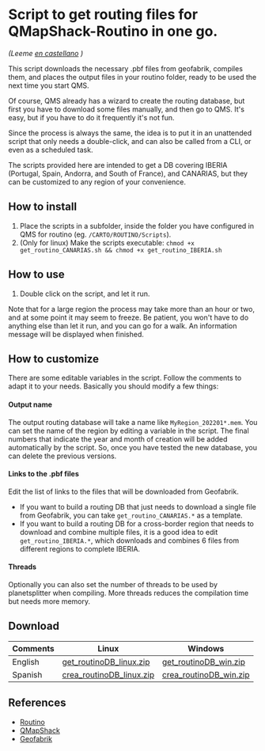 # Script to get routing files for QMapShack-Routino in one go.

*(Leeme [en castellano](Leeme.md) )* 

This script downloads the necessary .pbf files from geofabrik, compiles them, and places the output files in your routino folder, ready to be used the next time you start QMS.

Of course, QMS already has a wizard to create the routing database, but first you have to download some files manually, and then go to QMS. It's easy, but if you have to do it frequently it's not fun. 

Since the process is always the same, the idea is to put it in an unattended script that only needs a double-click, and can also be called from a CLI, or even as a scheduled task.

The scripts provided here are intended to get a DB covering IBERIA (Portugal, Spain, Andorra, and South of France), and CANARIAS,  but they can be customized to any region of your convenience.



## How to install

1. Place the scripts in a subfolder, inside  the folder you have configured in QMS for routino (eg. `/CARTO/ROUTINO/Scripts`).
2. (Only for linux) Make the scripts executable: `chmod +x get_routino_CANARIAS.sh && chmod +x get_routino_IBERIA.sh`    

## How to use

1. Double click on the script, and let it run.

Note that for a large region the process may take more than an hour or two, and at some point it may seem to freeze. Be patient, you won't have to do anything else than let it run, and you can go for a walk. An information message will be displayed when finished. 

## How to customize

There are some editable variables in the script. Follow the comments to adapt it to your needs. Basically you should modify a few things:

#### Output name

The output routing database will take a name like `MyRegion_202201*.mem`. You can set the name of the region by editing a variable in the script. The final numbers that indicate the year and month of creation will be added automatically by the script. So, once you have tested the new database, you can delete the previous versions.

#### Links to the .pbf files

Edit the list of links to the files that will be downloaded from Geofabrik.

- If you want to build a routing DB that just needs to download a single file from Geofabrik, you can take `get_routino_CANARIAS.*` as a template.
- If you want to build a routing DB for a cross-border region that needs to download and combine multiple files, it is a good idea to edit `get_routino_IBERIA.*`, which downloads and combines 6 files from different regions to complete IBERIA.

#### Threads
Optionally you can also set the number of threads to be used by planetsplitter when compiling. More threads reduces the compilation time but needs more memory.

## Download

|Comments|Linux|Windows
|---|---|---|
|English|[get_routinoDB_linux.zip](https://github.com/mitxel-m/get_routino_DB/releases/download/1.0/get_routinoDB_linux.zip)|[get_routinoDB_win.zip](https://github.com/mitxel-m/get_routino_DB/releases/download/1.0/get_routinoDB_win.zip)|
|Spanish|[crea_routinoDB_linux.zip](https://github.com/mitxel-m/get_routino_DB/releases/download/1.0/crea_routinoDB_linux.zip)|[crea_routinoDB_win.zip](https://github.com/mitxel-m/get_routino_DB/releases/download/1.0/crea_routinoDB_win.zip)|

## References
- [Routino](http://routino.org)
- [QMapShack](https://github.com/Maproom/qmapshack)
- [Geofabrik](http://download.geofabrik.de)

